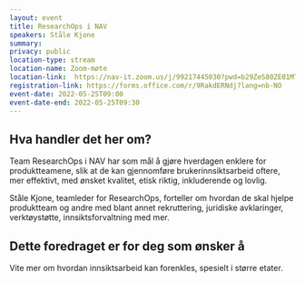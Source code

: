 ```yaml
---
layout: event
title: ResearchOps i NAV
speakers: Ståle Kjone
summary:
privacy: public
location-type: stream
location-name: Zoom-møte
location-link:  https://nav-it.zoom.us/j/99217445030?pwd=b29ZeS80ZE01MTB1aWM1aHUyRGZ5QT09
registration-link: https://forms.office.com/r/9RakdERNdj?lang=nb-NO
event-date: 2022-05-25T09:00
event-date-end: 2022-05-25T09:30
---
```

## Hva handler det her om?
Team ResearchOps i NAV har som mål å gjøre hverdagen enklere for produktteamene, slik at de kan gjennomføre brukerinnsiktsarbeid oftere, 
mer effektivt, med ønsket kvalitet, etisk riktig, inkluderende og lovlig.  

Ståle Kjone, teamleder for ResearchOps, forteller om hvordan de skal hjelpe produktteam og andre med blant annet rekruttering, juridiske avklaringer, verktøystøtte, innsiktsforvaltning med mer.

## Dette foredraget er for deg som ønsker å
Vite mer om hvordan innsiktsarbeid kan forenkles, spesielt i større etater.
